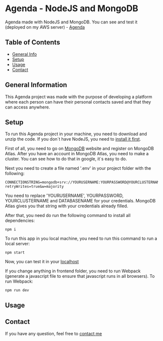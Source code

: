 # Agenda - NodeJS and MongoDB
Agenda made with NodeJS and MongoDB.
You can see and test it (deployed on my AWS server) - [Agenda](https://agendanodejs.sytes.net/)

## Table of Contents
* [General Info](#general-information)
* [Setup](#setup)
* [Usage](#usage)
* [Contact](#contact)


## General Information

This Agenda project was made with the purpose of developing a platform where each person can have their personal contacts saved and that they can access anywhere.

## Setup
To run this Agenda project in your machine, you need to download and unzip the code. If you don´t have NodeJS, you need to [install it first](https://nodejs.org/en/).

First of all, you need to go on [MongoDB](https://www.mongodb.com/) website and register on MongoDB Atlas. After you have an account in MongoDB Atlas, you need to make a cluster. You can see how to do that in google, it´s easy to do.

Next you need to create a file named '.env' in your project folder with the following:
```
CONNECTIONSTRING=mongodb+srv://YOURUSERNAME:YOURPASSWORD@YOURCLUSTERNAME.ifpiy.mongodb.net/DATABASENAME?retryWrites=true&w=majority
```
You need to replace 'YOURUSERNAME', YOURPASSWORD, YOURCLUSTERNAME and DATABASENAME for your credentials. MongoDB Atlas gives you that string with your credentials already filled.

After that, you need do run the following command to install all dependencies:
```
npm i
```
To run this app in you local machine, you need to run this command to run a local server:
```
npm start
```
Now, you can test it in your [localhost]('http://localhost:3000/')

If you change anything in frontend folder, you need to run Webpack (generate a javascript file to ensure that javascript runs in all browsers).
To run Webpack:
```
npm run dev
```

## Usage



## Contact
If you have any question, feel free to [contact me](https://www.linkedin.com/in/lu%C3%ADs-costa-793a2414b/)
